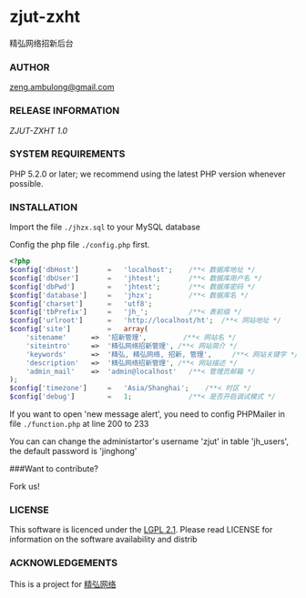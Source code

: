 zjut-zxht
=========

精弘网络招新后台

### AUTHOR
[zeng.ambulong@gmail.com](mailto:zeng.ambulong@gmail.com)

### RELEASE INFORMATION
*ZJUT-ZXHT 1.0*

### SYSTEM REQUIREMENTS

PHP 5.2.0 or later; we recommend using the
latest PHP version whenever possible.

### INSTALLATION

Import the file `./jhzx.sql` to your MySQL database

Config the php file `./config.php` first.
```php
<?php
$config['dbHost']		=	'localhost';	/**< 数据库地址 */
$config['dbUser']		=	'jhtest';		/**< 数据库用户名 */
$config['dbPwd']		=	'jhtest';		/**< 数据库密码 */
$config['database']		=	'jhzx';			/**< 数据库名 */
$config['charset']		=	'utf8';
$config['tbPrefix']		=	'jh_';			/**< 表前缀 */
$config['urlroot']		=	'http://localhost/ht';	/**< 网站地址 */
$config['site']			=	array(
	'sitename'		=>	'招新管理',			/**< 网站名 */
	'siteintro'		=>	'精弘网络招新管理',	/**< 网站简介 */
	'keywords'		=>	'精弘, 精弘网络, 招新, 管理',		/**< 网站关键字 */
	'description'	=>	'精弘网络招新管理',	/**< 网站描述 */
	'admin_mail'	=>	'admin@localhost'	/**< 管理员邮箱 */
);
$config['timezone']		=	'Asia/Shanghai';	/**< 时区 */
$config['debug']		=	1;				/**< 是否开启调试模式 */
```

If you want to open 'new message alert', you need to config PHPMailer in file `./function.php` at line 200 to 233

You can can change the administartor's username 'zjut' in table 'jh_users', the default password is 'jinghong'


###Want to contribute?

Fork us!

### LICENSE

This software is licenced under the [LGPL 2.1](http://www.gnu.org/licenses/lgpl-2.1.html). Please read LICENSE for information on the
software availability and distrib

### ACKNOWLEDGEMENTS

This is a project for [精弘网络](http://www.zjut.com)
